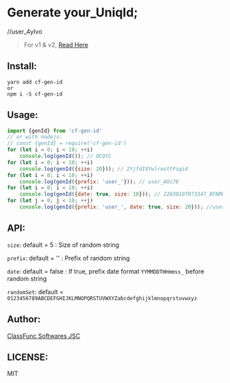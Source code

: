 # Generate your_UniqId;

//user_4yIvo

> For v1 & v2, [Read Here](README-v1.md)

## Install:

```shell
yarn add cf-gen-id
or
npm i -S cf-gen-id
```

## Usage:

```js
import {genId} from 'cf-gen-id'
// or with nodejs:
// const {genId} = require('cf-gen-id')
for (let i = 0; i < 10; ++i)
    console.log(genId()); // OCQtC
for (let i = 0; i < 10; ++i)
    console.log(genId({size: 20})); // 2YjfdI4YwlroottFsqid
for (let i = 0; i < 10; ++i)
    console.log(genId({prefix: 'user_'})); // user_AOi78
for (let i = 0; i < 10; ++i)
    console.log(genId({date: true, size: 10})); // 2203010T073347_8FNRWiJtzp
for (let j = 0; j < 10; ++j)
    console.log(genId({prefix: 'user_', date: true, size: 20})); //user_2203010T073347_jETGAx5RN9vRENo6udpz
```

## API:

`size`: default = 5 : Size of random string

`prefix`: default = '' : Prefix of random string

`date`: default = false : If true, prefix date format `YYMMDDTHHmmss_` before random string

`randomSet`: default = `0123456789ABCDEFGHIJKLMNOPQRSTUVWXYZabcdefghijklmnopqrstuvwxyz`

## Author:

[ClassFunc Softwares JSC](https://classfunc.com)

## LICENSE:

MIT
